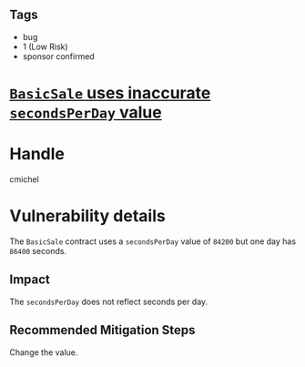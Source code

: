 ## Tags

- bug
- 1 (Low Risk)
- sponsor confirmed

# [`BasicSale` uses inaccurate `secondsPerDay` value](https://github.com/code-423n4/2021-11-bootfinance-findings/issues/211) 

# Handle

cmichel


# Vulnerability details

The `BasicSale` contract uses a `secondsPerDay` value of `84200` but one day has `86400` seconds.

## Impact
The `secondsPerDay` does not reflect seconds per day.

## Recommended Mitigation Steps
Change the value.

